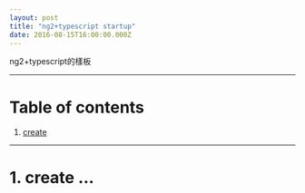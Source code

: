 ```yaml
---
layout: post
title: "ng2+typescript startup"
date: 2016-08-15T16:00:00.000Z
---
```


ng2+typescript的樣板

--------------------------------------------------------------------------------

# Table of contents

1. [create](#create-pom-file)

--------------------------------------------------------------------------------  

# 1\. create ...
